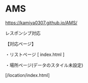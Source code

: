 # AMS
https://kamiya0307.github.io/AMS/

レスポンシブ対応

【対応ページ】

・リストページ [ index.html ]

・場所ページ(データのスタイル未設定)

[/location/index.html]
